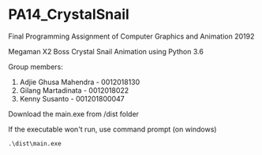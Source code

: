 # PA14_CrystalSnail

Final Programming Assignment of Computer Graphics and Animation 20192

Megaman X2 Boss Crystal Snail Animation using Python 3.6

Group members:
1. Adjie Ghusa Mahendra - 0012018130
2. Gilang Martadinata - 0012018022
3. Kenny Susanto - 001201800047

Download the main.exe from /dist folder

If the executable won't run, use command prompt (on windows)

```.\dist\main.exe```
